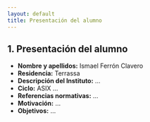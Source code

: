 ```yaml
---
layout: default
title: Presentación del alumno
---
```


## 1. Presentación del alumno

- **Nombre y apellidos:** Ismael Ferrón Clavero  
- **Residencia:** Terrassa  
- **Descripción del Instituto:** …  
- **Ciclo:** ASIX …  
- **Referencias normativas:** …  
- **Motivación:** …  
- **Objetivos:** …  

